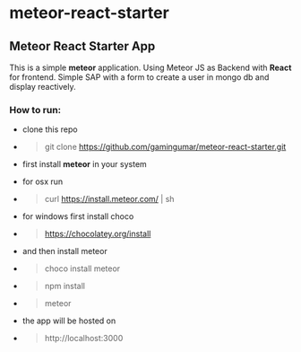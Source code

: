# meteor-react-starter
## Meteor React Starter App

This is a simple **meteor** application. Using Meteor JS as Backend with **React** for frontend. Simple SAP with a form to create a user in mongo db and display reactively.

### How to run:
- clone this repo
- > git clone https://github.com/gamingumar/meteor-react-starter.git

- first install **meteor** in your system 
- for osx run
- > curl https://install.meteor.com/ | sh

- for windows first install choco
- > https://chocolatey.org/install
- and then install meteor
- > choco install meteor

- >npm install
- >meteor

- the app will be hosted on 
- > http://localhost:3000
